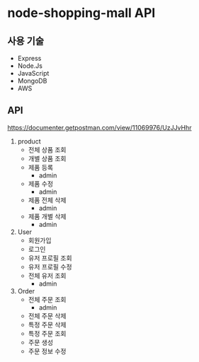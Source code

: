 # node-shopping-mall API
## 사용 기술
- Express
- Node.Js
- JavaScript
- MongoDB
- AWS

## API

https://documenter.getpostman.com/view/11069976/UzJJvHhr

1. product
   - 전체 상품 조회
   - 개별 상품 조회
   - 제품 등록
     - admin
   - 제품 수정
     - admin
   - 제품 전체 삭제
     - admin
   - 제품 개별 삭제
     - admin
2. User
   - 회원가입
   - 로그인
   - 유저 프로필 조회
   - 유저 프로필 수정
   - 전체 유저 조회
      - admin
3. Order
   - 전체 주문 조회
      - admin
   - 전체 주문 삭제
   - 특정 주문 삭제
   - 특정 주문 조회
   - 주문 생성
   - 주문 정보 수정

